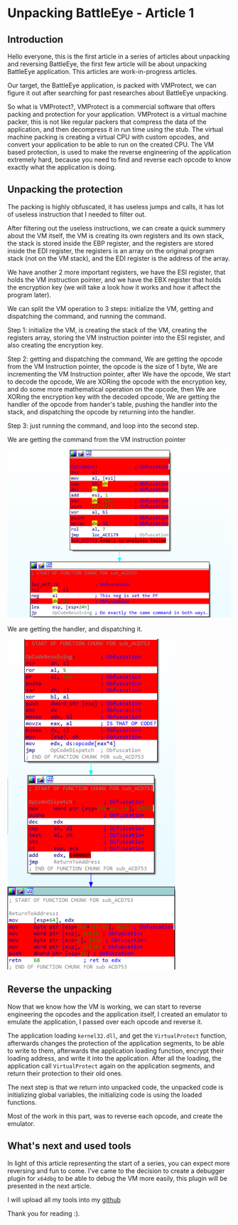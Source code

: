 # Unpacking BattleEye - Article 1

## Introduction

Hello everyone, this is the first article in a series of articles about unpacking and reversing BattleEye, the first few article will be about unpacking BattleEye application. This articles are work-in-progress articles.

Our target, the BattleEye application, is packed with VMProtect, we can figure it out after searching for past researches about BattleEye unpacking.

So what is VMProtect?, VMProtect is a commercial software that offers packing and protection for your application. VMProtect is a virtual machine packer, this is not like regular packers that compress the data of the application, and then decompress it in run time using the stub. The virtual machine packing is creating a virtual CPU with custom opcodes, and convert your application to be able to run on the created CPU. The VM based protection, is used to make the reverse engineering of the application extremely hard, because you need to find and reverse each opcode to know exactly what the application is doing.

 ## Unpacking the protection

The packing is highly obfuscated, it has useless jumps and calls, it has lot of useless instruction that I needed to filter out.

After filtering out the useless instructions, we can create a quick summery about the VM itself, the VM is creating its own registers and its own stack, the stack is stored inside the EBP register, and the registers are stored inside the EDI register, the registers is an array on the original program stack (not on the VM stack), and the EDI register is the address of the array.

We have another 2 more important registers, we have the ESI register, that holds the VM instruction pointer, and we have the EBX register that holds the encryption key (we will take a look how it works and how it affect the program later).

We can split the VM operation to 3 steps: initialize the VM, getting and dispatching the command, and running the command.

Step 1: initialize the VM, is creating the stack of the VM, creating the registers array, storing the VM instruction pointer into the ESI register, and also creating the encryption key.

Step 2: getting and dispatching the command, We are getting the opcode from the VM Instruction pointer, the opcode is the size of 1 byte, We are incrementing the VM Instruction pointer, after We have the opcode, We start to decode the opcode, We are XORing the opcode with the encryption key, and do some more mathematical operation on the opcode, then We are XORing the encryption key with the decoded opcode, We are getting the handler of the opcode from hander's table, pushing the handler into the stack, and dispatching the opcode by returning into the handler.

Step 3: just running the command, and loop into the second step.

We are getting the command from the VM instruction pointer

![first-image](..\images\1569911824139.png)

We are getting the handler, and dispatching it.

![second-image](..\images\1569911974632.png)

## Reverse the unpacking

Now that we know how the VM is working, we can start to reverse engineering the opcodes and the application itself, I created an emulator to emulate the application, I passed over each opcode and reverse it.

The application loading `kernel32.dll`, and get the `VirtualProtect` function, afterwards changes the protection of the application segments, to be able to write to them, afterwards the application loading function, encrypt their loading address, and write it into the application. After all the loading, the application call `VirtualProtect` again on the application segments, and return their protection to their old ones.

The next step is that we return into unpacked code, the unpacked code is initializing global variables, the initializing code is using the loaded functions.

Most of the work in this part, was to reverse each opcode, and create the emulator.

## What's next and used tools

In light of this article representing the start of a series, you can expect more reversing and fun to come. I've came to the decision to create a debugger plugin for `x64dbg` to be able to debug the VM more easily, this plugin will be presented in the next article.

I will upload all my tools into my [github](https://github.com/lolblat/Tools)

Thank you for reading :).



